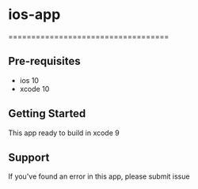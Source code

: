# ios-app
===================================

Pre-requisites
--------------

- ios 10
- xcode 10

Getting Started
---------------

This app ready to build in xcode 9

Support
-------

If you've found an error in this app, please submit issue

